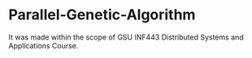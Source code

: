 # Parallel-Genetic-Algorithm
It was made within the scope of GSU INF443 Distributed Systems and Applications Course.
